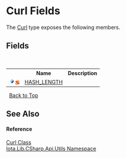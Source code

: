 # Curl Fields
 

The <a href="T_Iota_Lib_CSharp_Api_Utils_Curl">Curl</a> type exposes the following members.


## Fields
&nbsp;<table><tr><th></th><th>Name</th><th>Description</th></tr><tr><td>![Public field](media/pubfield.gif "Public field")![Static member](media/static.gif "Static member")</td><td><a href="F_Iota_Lib_CSharp_Api_Utils_Curl_HASH_LENGTH">HASH_LENGTH</a></td><td /></tr></table>&nbsp;
<a href="#curl-fields">Back to Top</a>

## See Also


#### Reference
<a href="T_Iota_Lib_CSharp_Api_Utils_Curl">Curl Class</a><br /><a href="N_Iota_Lib_CSharp_Api_Utils">Iota.Lib.CSharp.Api.Utils Namespace</a><br />